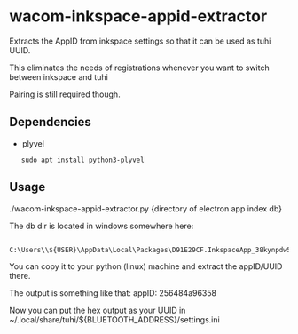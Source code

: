 # wacom-inkspace-appid-extractor
Extracts the AppID from inkspace settings so that it can be used as tuhi UUID.

This eliminates the needs of registrations whenever you want to switch
between inkspace and tuhi

Pairing is still required though.

## Dependencies

* plyvel
```
   sudo apt install python3-plyvel
```

## Usage
  ./wacom-inkspace-appid-extractor.py {directory of electron app index db}

The db dir is located in windows somewhere here:
```
    C:\Users\\${USER}\AppData\Local\Packages\D91E29CF.InkspaceApp_38kynpdw5g1aw\LocalState\db
```
You can copy it to your python (linux) machine and extract the appID/UUID there.

The output is something like that:
   appID: 256484a96358

Now you can put the hex output as your UUID in ~/.local/share/tuhi/${BLUETOOTH_ADDRESS}/settings.ini
